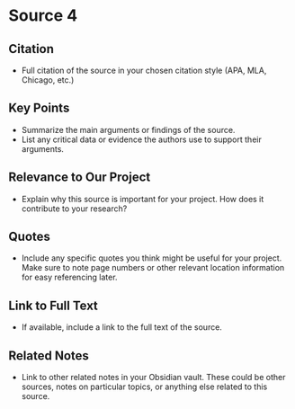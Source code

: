 # Source 4

## Citation

- Full citation of the source in your chosen citation style (APA, MLA, Chicago, etc.)

## Key Points

- Summarize the main arguments or findings of the source.
- List any critical data or evidence the authors use to support their arguments.

## Relevance to Our Project

- Explain why this source is important for your project. How does it contribute to your research?

## Quotes

- Include any specific quotes you think might be useful for your project. Make sure to note page numbers or other relevant location information for easy referencing later.

## Link to Full Text

- If available, include a link to the full text of the source. 

## Related Notes

- Link to other related notes in your Obsidian vault. These could be other sources, notes on particular topics, or anything else related to this source.
